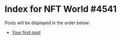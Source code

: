 # Index for NFT World #4541
Posts will be displayed in the order below:

- [Your first post](./001-first.md)

